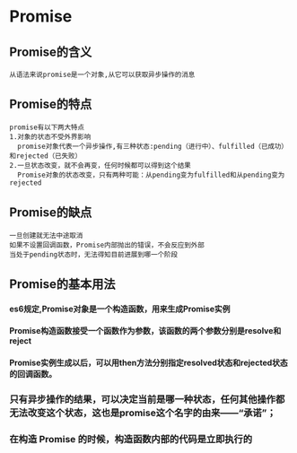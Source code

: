 # Promise

## Promise的含义
    从语法来说promise是一个对象,从它可以获取异步操作的消息
## Promise的特点
    promise有以下两大特点
    1.对象的状态不受外界影响
      promise对象代表一个异步操作,有三种状态:pending（进行中）、fulfilled（已成功）和rejected（已失败）
    2.一旦状态改变，就不会再变，任何时候都可以得到这个结果
      Promise对象的状态改变，只有两种可能：从pending变为fulfilled和从pending变为rejected
## Promise的缺点
    一旦创建就无法中途取消
    如果不设置回调函数，Promise内部抛出的错误，不会反应到外部
    当处于pending状态时，无法得知目前进展到哪一个阶段
## Promise的基本用法
#### es6规定,Promise对象是一个构造函数，用来生成Promise实例
#### Promise构造函数接受一个函数作为参数，该函数的两个参数分别是resolve和reject
#### Promise实例生成以后，可以用then方法分别指定resolved状态和rejected状态的回调函数。

### 只有异步操作的结果，可以决定当前是哪一种状态，任何其他操作都无法改变这个状态，这也是promise这个名字的由来——“承诺”；

### 在构造 Promise 的时候，构造函数内部的代码是立即执行的
